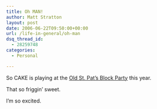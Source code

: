```yaml
---
title: Oh MAN!
author: Matt Stratton
layout: post
date: 2006-06-22T09:50:00+00:00
url: /life-in-general/oh-man
dsq_thread_id:
  - 28259748
categories:
  - Personal

---
```

So CAKE is playing at the [Old St. Pat&#8217;s Block Party][1] this year.

That so friggin&#8217; sweet.

I&#8217;m so excited.

 [1]: http://worldslargestblockparty.com